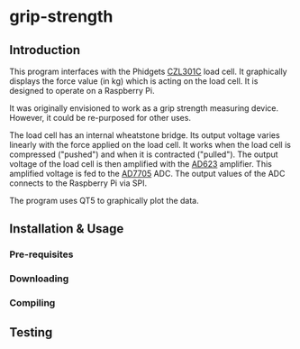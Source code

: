 # grip-strength

## Introduction

This program interfaces with the Phidgets [CZL301C](http://www.phidgets.com/products.php?product_id=3138) load cell. It graphically displays the force value (in kg) which is acting on the load cell. It is designed to operate on a Raspberry Pi.

It was originally envisioned to work as a grip strength measuring device. However, it could be re-purposed for other uses.

The load cell has an internal wheatstone bridge. Its output voltage varies linearly with the force applied on the load cell. It works when the load cell is compressed ("pushed") and when it is contracted ("pulled"). The output voltage of the load cell is then amplified with the [AD623](http://docs-europe.electrocomponents.com/webdocs/10d9/0900766b810d9003.pdf) amplifier. This amplified voltage is fed to the [AD7705](http://docs-europe.electrocomponents.com/webdocs/077f/0900766b8077ff32.pdf) ADC. The output values of the ADC connects to the Raspberry Pi via SPI.

The program uses QT5 to graphically plot the data.

## Installation & Usage

### Pre-requisites

### Downloading

### Compiling

## Testing
